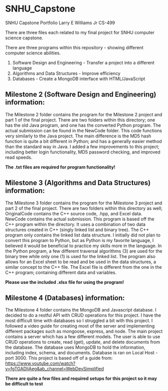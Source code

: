 # SNHU_Capstone
SNHU Capstone Portfolio
Larry E Williams Jr
CS-499

There are three files each related to my final project for SNHU computer science capstone. 

There are three programs within this repository - showing different computer science abilities. 
1. Software Design and Engineering - Transfer a project into a different language
2. Algorithms and Data Structures - Improve efficiency
3. Databases - Create a MongoDB interface with HTML/JavaScript

## Milestone 2 (Software Design and Engineering) information: 
The Milestone 2 folder contains the program for the Milestone 2 project and part 1 of the final project. 
There are two folders within this directory; one has the old Java program, and one has the converted Python program.
The actual submission can be found in the NewCode folder. This code functions very similarly to the Java project. The
main difference is the MD5 hash function is quite a bit different in Python; and has a generally easier method than the
standard way in Java. I added a few improvements to this project; including better login functionality, MD5 password
checking, and improved read speeds. 

**The .txt files are required for program functionality!**

## Milestone 3 (Algorithms and Data Structures) information: 
The Milestone 3 folder contains the program for the Milestone 3 project and part 2 of the final project. 
There are two folders within this directory as well; OriginalCode contains the C++ source code, .hpp, and Excel data. 
NewCode contains the actual submission. This program is based off the C++ program within the directory. It uses a combination
of two data structures created in C++ (singly linked list and binary tree). The C++ program only contains the linked list 
data structure. I initially did not plan to convert this program to Python, but as Python is my favorite language, I believed
it would be beneficial to practice my skills more in the language. In the Python program, a few different traversal algorithms (3) 
are used for the binary tree while only one (1) is used for the linked list. The program also allows for an Excel sheet
to be read and be used in the data structures, a similar concept to the C++ file. The Excel file is different from the one in 
the C++ program; containing different data and variables.

**Please use the included .xlsx file for using the program!**

## Milestone 4 (Databases) information: 
The Milestone 4 folder contains the MongoDB and Javascript database. I decided to do a restful API with CRUD 
operations for this project. I have the most difficult time with databases so I struggled a bit with this
project. I followed a video guide for creating most of the server and implementing different packages such as
mongoose, express, and node. The main project contains a server which has a few different models. The user is able to 
use CRUD operations to create, read (get), update, and delete documents from the database. The database uses MongoDB
to hold the information, including index, schema, and documents. Database is ran on Local Host - port 3000.
This project is based off of a guide from: https://www.youtube.com/watch?v=fgTGADljAeg&ab_channel=WebDevSimplified

**There are quite a few files and required setups for this project so it may be difficult to test**
